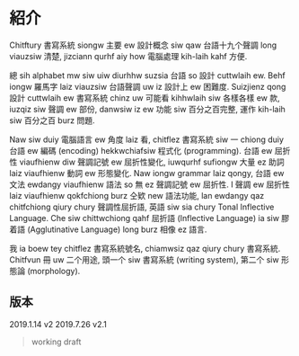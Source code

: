 # 紹介

Chitftury 書寫系統 siongw 主要 ew 設計概念 siw qaw 台語十九个聲調 long viauzsiw 清楚, jizciann qurhf aiy how 電腦處理 kih-laih kahf 方便.

總 sih alphabet mw siw uiw diurhhw suzsia 台語 so 設計 cuttwlaih ew. Behf iongw 羅馬字 laiz viauzsiw 台語聲調 uw iz 設計上 ew 困難度. Suizjienz qong 設計 cuttwlaih ew 書寫系統 chinz uw 可能看 kihhwlaih siw 各樣各樣 ew 款, iuzqiz siw 聲調 ew 部份, danwsiw iz ew 功能 siw 百分之百完整, 運作 kih-laih siw 百分之百 burz 問題.

Naw siw duiy 電腦語言 ew 角度 laiz 看, chitflez 書寫系統 siw 一 chiong duiy 台語 ew 編碼 (encoding) hekkwchiafsiw 程式化 (programming). 台語 ew 屈折性 viaufhienw diw 聲調記號 ew 屈折性變化, iuwqurhf sufiongw 大量 ez 助詞 laiz viaufhienw 動詞 ew 形態變化. Naw iongw grammar laiz qongy, 台語 ew 文法 ewdangy viaufhienw 語法 so 無 ez 聲調記號 ew 屈折性. I 聲調 ew 屈折性 laiz viaufhienw qokfchiong burz 仝欵 new 語法功能, lan ewdangy qaz chitfchiong qiury chury 聲調性屈折語, 英語 siw sia chury Tonal Inflective Language. Che siw chittwchiong qahf 屈折語 (Inflective Language) ia siw 膠着語 (Agglutinative Language) long burz 相像 ez 語言.

我 ia boew tey chitflez 書寫系統號名, chiamwsiz qaz qiury chury 書寫系統. Chitfvun 冊 uw 二个用途, 頭一个 siw 書寫系統 (writing system), 第二个 siw 形態論 (morphology).

## 版本

2019.1.14 v2
2019.7.26 v2.1

> working draft
